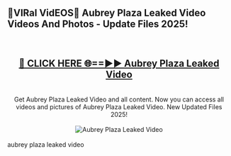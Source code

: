 <h2>🔴VIRal VidEOS🔴 Aubrey Plaza Leaked Video Videos And Photos - Update Files 2025!</h2>
<br>
<div align="center">
<h2><a href="https://virallinks.top/odZfE0" rel="nofollow">🔴 CLICK HERE 🌐==►► Aubrey Plaza Leaked Video</a></h2>
<br>
Get Aubrey Plaza Leaked Video and all content. Now you can access all videos and pictures of Aubrey Plaza Leaked Video. New Updated Files 2025!
<br>
<br>
<a href="https://virallinks.top/odZfE0" rel="nofollow" data-target="animated-image.originalLink"><img src="https://i.imgur.com/dJHk4Zq.gif)" alt="Aubrey Plaza Leaked Video" style="max-width: 100%; display: inline-block;" data-target="animated-image.originalImage"></a>
</div>
<br>
aubrey plaza leaked video